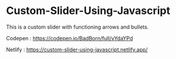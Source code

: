 # Custom-Slider-Using-Javascript
This is a custom slider with functioning arrows and bullets.

Codepen : https://codepen.io/BadBorn/full/vYdaYPd

Netlify : https://custom-slider-using-javascript.netlify.app/
